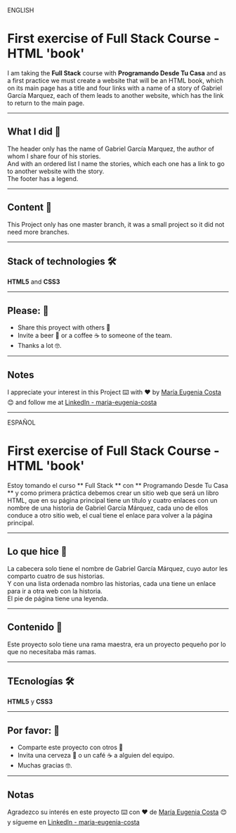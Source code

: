 ENGLISH

# First exercise of Full Stack Course - HTML 'book'

I am taking the **Full Stack** course with **Programando Desde Tu Casa**  and as a first practice we must create a website that will be an HTML book, which on its main page has a title and four links with a name of a story of Gabriel García Marquez, each of them leads to another website, which has the link to return to the main page.

---

## What I did 🚀

The header only has the name of Gabriel García Marquez, the author of whom I share four of his stories. <br>
And with an ordered list I name the stories, which each one has a link to go to another website with the story. <br>
The footer has a legend.

---

## Content 🚀

This Project only has one master branch, it was a small project so it did not need more branches.

---

## Stack of technologies 🛠️

**HTML5** and **CSS3**

---

 

## Please: 🎁

* Share this proyect with others 📢
* Invite a beer 🍺 or a coffee ☕  to someone of the team. 
* Thanks a lot 🤓.

---

## Notes
I appreciate your interest in this Project ⌨️ with ❤️ by [María Eugenia Costa](https://github.com/eugenia1984) 😊 and follow me at [LinkedIn - maria-eugenia-costa](https://www.linkedin.com/in/maria-eugenia-costa/)

---

ESPAÑOL

# First exercise of Full Stack Course - HTML 'book'

Estoy tomando el curso ** Full Stack ** con ** Programando Desde Tu Casa ** y como primera práctica debemos crear un sitio web que será un libro HTML, que en su página principal tiene un título y cuatro enlaces con un nombre de una historia de Gabriel García Márquez, cada uno de ellos conduce a otro sitio web, el cual tiene el enlace para volver a la página principal.

---

## Lo que hice 🚀

La cabecera solo tiene el nombre de Gabriel García Márquez, cuyo autor les comparto cuatro de sus historias. <br>
Y con una lista ordenada nombro las historias, cada una tiene un enlace para ir a otra web con la historia. <br>
El pie de página tiene una leyenda.

---

## Contenido 🚀

Este proyecto solo tiene una rama maestra, era un proyecto pequeño por lo que no necesitaba más ramas.

---

## TEcnologías 🛠️

**HTML5** y **CSS3**

---

## Por favor: 🎁

* Comparte este proyecto con otros 📢
* Invita una cerveza 🍺 o un café ☕ a alguien del equipo.
* Muchas gracias 🤓.

---

## Notas

Agradezco su interés en este proyecto ⌨️ con ❤️ de [María Eugenia Costa](https://github.com/eugenia1984) 😊 y sígueme en [LinkedIn - maria-eugenia-costa](https://www.linkedin.com/in/maria-eugenia-costa/)
